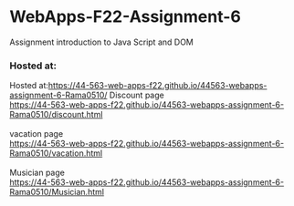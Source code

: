 # WebApps-F22-Assignment-6
Assignment introduction to Java Script and DOM


### Hosted at:

Hosted at:https://44-563-web-apps-f22.github.io/44563-webapps-assignment-6-Rama0510/
Discount page <br>
https://44-563-web-apps-f22.github.io/44563-webapps-assignment-6-Rama0510/discount.html <br><br>
vacation page <br>
https://44-563-web-apps-f22.github.io/44563-webapps-assignment-6-Rama0510/vacation.html <br><br>
Musician page <br>
https://44-563-web-apps-f22.github.io/44563-webapps-assignment-6-Rama0510/Musician.html <br><br>